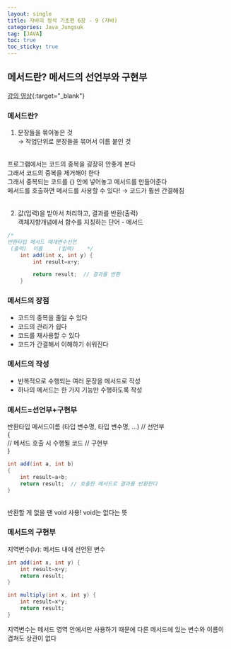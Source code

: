 ```yaml
---
layout: single
title: 자바의 정석 기초편 6장 - 9 (자바)
categories: Java_Jungsuk
tag: [JAVA]
toc: true
toc_sticky: true
---
```


## 메서드란? 메서드의 선언부와 구현부
[강의 영상](https://youtu.be/GXo3Ej24974){:target="_blank"}

### 메서드란?
1. 문장들을 묶어놓은 것 <br/>
→ 작업단위로 문장들을 묶어서 이름 붙인 것 <br/>
<br/>
프로그램에서는 코드의 중복을 굉장히 안좋게 본다 <br/>
그래서 코드의 중복을 제거해야 한다 <br/>
그래서 중복되는 코드를 {} 안에 넣어놓고 메서드를 만들어준다 <br/>
메서드를 호출하면 메서드를 사용할 수 있다! → 코드가 훨씬 간결해짐 <br/>
<br/>

2. 값(입력)을 받아서 처리하고, 결과를 반환(출력) <br/>
객체지향개념에서 함수를 지칭하는 단어 - 메서드 <br/>
```java
/*
반환타입 메서드 매개변수선언
 (출력)  이름     (입력)    */
    int add(int x, int y) {
        int result=x+y;

        return result;  // 결과를 반환
    }
```

### 메서드의 장점
- 코드의 중복을 줄일 수 있다 <br/>
- 코드의 관리가 쉽다 <br/>
- 코드를 재사용할 수 있다 <br/>
- 코드가 간결해서 이해하기 쉬워진다

### 메서드의 작성
- 반복적으로 수행되는 여러 문장을 메서드로 작성 <br/>
- 하나의 메서드는 한 가지 기능만 수행하도록 작성 

### 메서드=선언부+구현부
반환타입 메서드이름 (타입 변수명, 타입 변수명, ...) // 선언부 <br/>
{ <br/>
    // 메서드 호출 시 수행될 코드                  // 구현부 <br/>
} <br/>

```java
int add(int a, int b)
{
    int result=a+b;
    return result;  // 호출한 메서드로 결과를 반환한다
}
```
<br/>
반환할 게 없을 땐 void 사용! void는 없다는 뜻

### 메서드의 구현부
지역변수(lv): 메서드 내에 선언된 변수
```java
int add(int x, int y) {
    int result=x+y;
    return result;
}

int multiply(int x, int y) {
    int result=x*y;
    return result;
}
```
지역변수는 메서드 영역 안에서만 사용하기 때문에 다른 메서드에 있는 변수와 이름이 겹쳐도 상관이 없다
